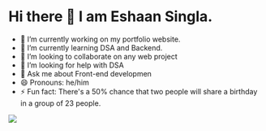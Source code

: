 <h1>Hi there 👋 I am Eshaan Singla.</h1>

- 🔭 I’m currently working on my portfolio website.
- 🌱 I’m currently learning DSA and Backend.
- 👯 I’m looking to collaborate on any web project
- 🤔 I’m looking for help with DSA
- 💬 Ask me about Front-end developmen
- 😄 Pronouns: he/him
- ⚡ Fun fact: There's a 50% chance that two people will share a birthday in a group of 23 people.
<img src="https://github-readme-stats.vercel.app/api/top-langs/?username=eshaansingla"/>
